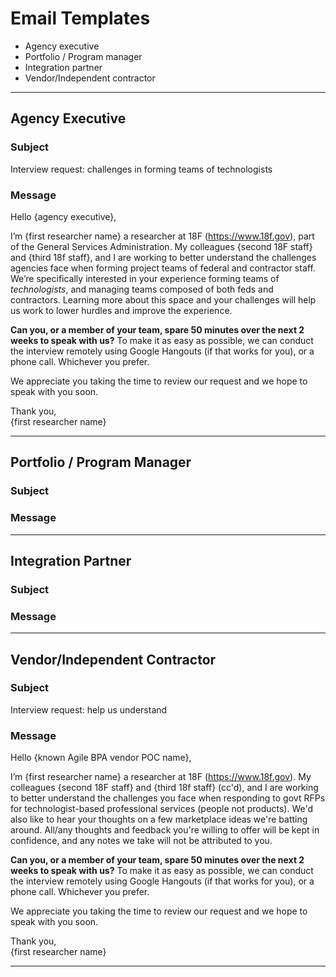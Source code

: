 # Email Templates
* Agency executive
* Portfolio / Program manager
* Integration partner
* Vendor/Independent contractor

---
## Agency Executive

### Subject

Interview request: challenges in forming teams of technologists

### Message

Hello {agency executive},

I’m {first researcher name} a researcher at 18F (https://www.18f.gov), part of the General Services Administration. My colleagues {second 18F staff} and {third 18f staff}, and I are working to better understand the challenges agencies face when forming project teams of federal and contractor staff. We’re specifically interested in your experience forming teams of _technologists_, and managing teams composed of both feds and contractors. Learning more about this space and your challenges will help us work to lower hurdles and improve the experience. 

**Can you, or a member of your team, spare 50 minutes over the next 2 weeks to speak with us?** To make it as easy as possible, we can conduct the interview remotely using Google Hangouts (if that works for you), or a phone call. Whichever you prefer.

We appreciate you taking the time to review our request and we hope to speak with you soon. 

Thank you,  
{first researcher name}

---

## Portfolio / Program Manager
### Subject

### Message

--- 

## Integration Partner
### Subject

### Message

--- 
## Vendor/Independent Contractor

### Subject

Interview request: help us understand 

### Message
Hello {known Agile BPA vendor POC name},

I’m {first researcher name} a researcher at 18F (https://www.18f.gov). My colleagues {second 18F staff} and {third 18f staff} (cc'd), and I are working to better understand the challenges you face when responding to govt RFPs for technologist-based professional services (people not products). We'd also like to hear your thoughts on a few marketplace ideas we're batting around. All/any thoughts and feedback you're willing to offer will be kept in confidence, and any notes we take will not be attributed to you.  

**Can you, or a member of your team, spare 50 minutes over the next 2 weeks to speak with us?** To make it as easy as possible, we can conduct the interview remotely using Google Hangouts (if that works for you), or a phone call. Whichever you prefer.

We appreciate you taking the time to review our request and we hope to speak with you soon. 

Thank you,  
{first researcher name}

--- 


